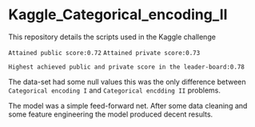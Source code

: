 # Kaggle_Categorical_encoding_II
This repository details the scripts used in the Kaggle challenge

`Attained public score:0.72`
`Attained private score:0.73`

`Highest achieved public and private score in the leader-board:0.78`

The data-set had some null values this was the only difference between
`Categorical encoding I` and `Categorical encdding II` problems.

The model was a simple feed-forward net. After some data cleaning and
some feature engineering the model produced decent results.

